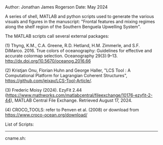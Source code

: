 Author: Jonathan James Rogerson
Date:   May 2024

A series of shell, MATLAB and python scripts used to generate the various visuals and figures in the manuscript: 
"Frontal features and mixing regimes along the shelf region of the Southern Benguela Upwelling System".

The MATLAB scripts call several external packages:

(1) Thyng, K.M., C.A. Greene, R.D. Hetland, H.M. Zimmerle, and S.F. DiMarco. 2016. True colors of oceanography: 
    Guidelines for effective and accurate colormap selection. Oceanography 29(3):9–13. <http://dx.doi.org/10.5670/oceanog.2016.66>

(2) Kristjan Onu, Florian Huhn and George Haller, "LCS Tool : A Computational Platform for Lagrangian Coherent Structures",
    <https://github.com/jeixav/LCS-Tool-Article/>.

(3) Frederic Moisy (2024). EzyFit 2.44 (<https://www.mathworks.com/matlabcentral/fileexchange/10176-ezyfit-2-44>),
    MATLAB Central File Exchange. Retrieved August 17, 2024. 

(4) CROCO_TOOLS: refer to Penven et al. (2008) or download from  <https://www.croco-ocean.org/download/>

List of Scripts:
_____________________________________________________________________________________________________________________

cname.sh:  







